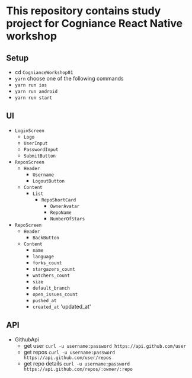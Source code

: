 # This repository contains study project for Cogniance React Native workshop

## Setup
- cd `CognianceWorkshop01`
- `yarn`
choose one of the following commands
- `yarn run ios`
- `yarn run android`
- `yarn run start`

## UI
- `LoginScreen`
  - `Logo`
  - `UserInput`
  - `PasswordInput`
  - `SubmitButton`
- `ReposScreen`
  - `Header`
    - `Username`
    - `LogoutButton`
  - `Content`
    - `List`
      - `RepoShortCard`
        - `OwnerAvatar`
        - `RepoName`
        - `NumberOfStars`
- `RepoScreen`
  - `Header`
    - `BackButton`
  - `Content`
    - `name`
    - `language`
    - `forks_count`
    - `stargazers_count`
    - `watchers_count`
    - `size`
    - `default_branch`
    - `open_issues_count`
    - `pushed_at`
    - `created_at`
      'updated_at'
## API
- GithubApi
  - get user `curl -u username:password https://api.github.com/user`
  - get repos `curl -u username:password https://api.github.com/user/repos`
  - get repo details `curl -u username:password https://api.github.com/repos/:owner/:repo`


